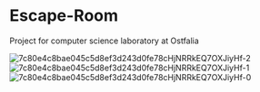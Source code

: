 # Escape-Room
 Project for computer science laboratory at Ostfalia

![7c80e4c8bae045c5d8ef3d243d0fe78cHjNRRkEQ7OXJiyHf-2](https://github.com/user-attachments/assets/d1889a23-0c5d-4bd8-ad2e-202c6d7e7874)
![7c80e4c8bae045c5d8ef3d243d0fe78cHjNRRkEQ7OXJiyHf-1](https://github.com/user-attachments/assets/cc9c7e98-396d-429a-8a2a-f86dce7274f6)
![7c80e4c8bae045c5d8ef3d243d0fe78cHjNRRkEQ7OXJiyHf-0](https://github.com/user-attachments/assets/3581a9f2-1445-4219-9376-bd51b32cc505)
